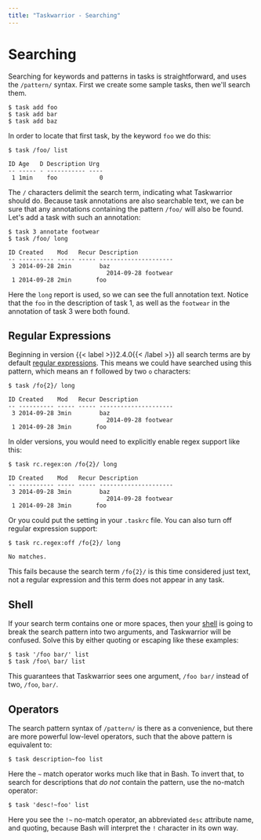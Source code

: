 ```yaml
---
title: "Taskwarrior - Searching"
---
```


# Searching

Searching for keywords and patterns in tasks is straightforward, and uses the `/pattern/` syntax.
First we create some sample tasks, then we'll search them.

```
$ task add foo
$ task add bar
$ task add baz
```

In order to locate that first task, by the keyword `foo` we do this:

```
$ task /foo/ list

ID Age   D Description Urg
-- ----- - ----------- ----
 1 1min    foo            0
```

The `/` characters delimit the search term, indicating what Taskwarrior should do.
Because task annotations are also searchable text, we can be sure that any annotations containing the pattern `/foo/` will also be found.
Let's add a task with such an annotation:

```
$ task 3 annotate footwear
$ task /foo/ long

ID Created    Mod   Recur Description
-- ---------- ----- ----- ---------------------
 3 2014-09-28 2min        baz
                            2014-09-28 footwear
 1 2014-09-28 2min       foo
```

Here the `long` report is used, so we can see the full annotation text.
Notice that the `foo` in the description of task 1, as well as the `footwear` in the annotation of task 3 were both found.

## Regular Expressions

Beginning in version {{< label >}}2.4.0{{< /label >}} all search terms are by default [regular expressions](/docs/terminology/#regex).
This means we could have searched using this pattern, which means an `f` followed by two `o` characters:

```
$ task /fo{2}/ long

ID Created    Mod   Recur Description
-- ---------- ----- ----- ---------------------
 3 2014-09-28 3min        baz
                            2014-09-28 footwear
 1 2014-09-28 3min       foo
```

In older versions, you would need to explicitly enable regex support like this:

```
$ task rc.regex:on /fo{2}/ long

ID Created    Mod   Recur Description
-- ---------- ----- ----- ---------------------
 3 2014-09-28 3min        baz
                            2014-09-28 footwear
 1 2014-09-28 3min       foo
```

Or you could put the setting in your `.taskrc` file.
You can also turn off regular expression support:

```
$ task rc.regex:off /fo{2}/ long

No matches.
```

This fails because the search term `/fo{2}/` is this time considered just text, not a regular expression and this term does not appear in any task.

## Shell

If your search term contains one or more spaces, then your [shell](/docs/terminology/#shell) is going to break the search pattern into two arguments, and Taskwarrior will be confused.
Solve this by either quoting or escaping like these examples:

```
$ task '/foo bar/' list
$ task /foo\ bar/ list
```

This guarantees that Taskwarrior sees one argument, `/foo bar/` instead of two, `/foo`, `bar/`.

## Operators

The search pattern syntax of `/pattern/` is there as a convenience, but there are more powerful low-level operators, such that the above pattern is equivalent to:

```
$ task description~foo list
```

Here the `~` match operator works much like that in Bash.
To invert that, to search for descriptions that *do not* contain the pattern, use the no-match operator:

```
$ task 'desc!~foo' list
```

Here you see the `!~` no-match operator, an abbreviated `desc` attribute name, and quoting, because Bash will interpret the `!` character in its own way.
